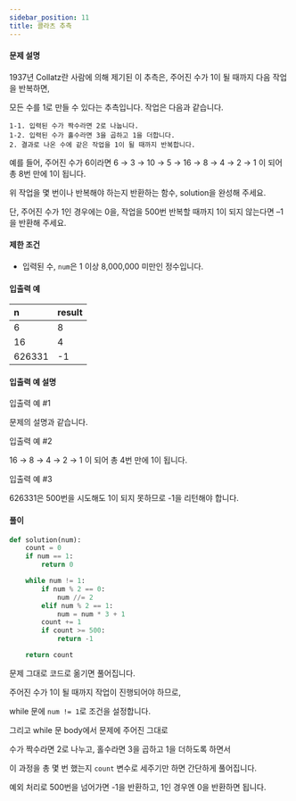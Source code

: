 ```yaml
---
sidebar_position: 11
title: 콜라츠 추측
---
```


#### 문제 설명

1937년 Collatz란 사람에 의해 제기된 이 추측은, 주어진 수가 1이 될 때까지 다음 작업을 반복하면,

모든 수를 1로 만들 수 있다는 추측입니다. 작업은 다음과 같습니다.

```
1-1. 입력된 수가 짝수라면 2로 나눕니다.
1-2. 입력된 수가 홀수라면 3을 곱하고 1을 더합니다.
2. 결과로 나온 수에 같은 작업을 1이 될 때까지 반복합니다.
```

예를 들어, 주어진 수가 6이라면 6 → 3 → 10 → 5 → 16 → 8 → 4 → 2 → 1 이 되어 총 8번 만에 1이 됩니다.

위 작업을 몇 번이나 반복해야 하는지 반환하는 함수, solution을 완성해 주세요.

단, 주어진 수가 1인 경우에는 0을, 작업을 500번 반복할 때까지 1이 되지 않는다면 –1을 반환해 주세요.

#### 제한 조건

- 입력된 수, `num`은 1 이상 8,000,000 미만인 정수입니다.

#### 입출력 예

| n      | result |
| :----- | :----- |
| 6      | 8      |
| 16     | 4      |
| 626331 | -1     |

#### 입출력 예 설명

입출력 예 #1

문제의 설명과 같습니다.

입출력 예 #2

16 → 8 → 4 → 2 → 1 이 되어 총 4번 만에 1이 됩니다.

입출력 예 #3

626331은 500번을 시도해도 1이 되지 못하므로 -1을 리턴해야 합니다.

#### 풀이

```python title= showLineNumbers
def solution(num):
    count = 0
    if num == 1:
        return 0

    while num != 1:
        if num % 2 == 0:
            num //= 2
        elif num % 2 == 1:
            num = num * 3 + 1
        count += 1
        if count >= 500:
            return -1

    return count
```

문제 그대로 코드로 옮기면 풀어집니다.

주어진 수가 1이 될 때까지 작업이 진행되어야 하므로,

while 문에 `num != 1`로 조건을 설정합니다.

그리고 while 문 body에서 문제에 주어진 그대로

수가 짝수라면 2로 나누고, 홀수라면 3을 곱하고 1을 더하도록 하면서

이 과정을 총 몇 번 했는지 `count` 변수로 세주기만 하면 간단하게 풀어집니다.

예외 처리로 500번을 넘어가면 -1을 반환하고, 1인 경우엔 0을 반환하면 됩니다.
